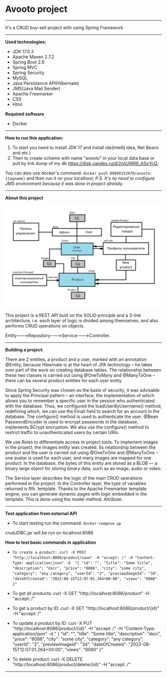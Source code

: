 Avooto project
=


---
It's a CRUD buy-sell project with using Spring Framework.

---
**Used technologies:**

- JDK 17.0.3
- Apache Maven 2.7.2
- Spring Boot 2.6
- Spring MVC
- Spring Security
- MySQL
- Java Persistence API(Hibernate) 
- JMS(Java Mail Sender)
- Apache Freemarker
- CSS
- Html

**Required software**
- Docker

---
**How to run this application:**

1. To start you need to install JDK 17 and install ide(Intellij idea, Net Beans and etc.)
2. Then to create scheme with name "avooto" in your local data base or pull by link dump of my db <https://disk.yandex.ru/d/2qVJWR8_ASxYcQ>;

You can also use docker's command: `docker push 89898152970/avooto:{tagname}` and then run it on your localhost;
_P.S. It's no need to configure JMS environment because it was done in project already._
___

**About this project**

![](https://github.com/Gricev/Avooto/blob/master/Scheme.png)

This project is a REST API built on the SOLID principle and a 3-link architecture, i.e. each layer of logic is divided among themselves, and also performs CRUD operations on objects.


Entity--->Repository--->Service--->Controller.

---

**Building a project:**

There are 2 entities, a product and a user, marked with an annotation @Entity, because Hibernate is at the heart of JPA technology – he takes over part of the work on creating database tables.
The relationship between these two classes is carried out using @OneToMany and
@ManyToOne – there can be several product entities for each user entity.

Since Spring Security was chosen as the basis of security, it was advisable to apply the Principal pattern – an interface, the implementation of which allows you to remember a specific user in the session who authenticated with the database. Thus, we configured the loadUserByUsername() method, redefining which, we can use the Email field to search for an account in the database. The configure() method is used to authenticate the user. @Bean PasswordEncoder is used to encrypt passwords in the database, implements BCrypt encryption. We also use the configure() method to restrict traffic to unauthenticated users by certain URIs.

We use Roles to differentiate access to project tools.
To implement images in the project, the Images entity was created. Its relationship between the product and the user is carried out using @OneToOne and @ManyToOne – one avatar is used for each user, and many images are mapped for one product. In the database, the bytes of this entity are stored as a BLOB — a binary large object for storing binary data, such as an image, audio or video.

The Service layer describes the logic of the main CRUD operations performed in the project.
In the Controller layer, the type of variables returned is ftlh. template.
Thanks to the Apache Freemarker template engine, you can generate dynamic pages with logic embedded in the template. This is done using the model method. Attribute.
___

**Test application from external API**

- To start testing run the command: `docker-compose up`

crudJDBC.jar will be run on localhost:8086

**How to test basic commands in application**

- `To create a product: curl -X POST "http://localhost:8086/product/save" -H "accept: /" -H "Content-Type: application/json" -d 
"{
  "id": "",
  "title": "Some title",
  "description": "dscr",
  "price": "8086",
  "city": "some city",
  "category": "any category",
  "userId": "2",
  "previewImageId": "34",
  "dateOfCreated": "2022-08-15T12:07:01.264+00:00",
  "views": "8080"
}"`

- To get all products: curl -X GET "http://localhost:8086/product" -H "accept: /"

- To get a product by ID: curl -X GET "http://localhost:8086/product/{id}" -H "accept: /"

- To update a product by ID: curl -X PUT "http://localhost:8086/product/{id}" -H "accept: /" -H "Content-Type: application/json" -d "
{
  "id": "",
  "title": "Some title",
  "description": "dscr",
  "price": "8086",
  "city": "some city",
  "category": "any category",
  "userId": "2",
  "previewImageId": "34",
  "dateOfCreated": "2022-08-15T12:07:01.264+00:00",
  "views": "8080"
}"

- To delete product: curl -X DELETE "http://localhost:8086/product/delete/{id}" -H "accept: /"

___



